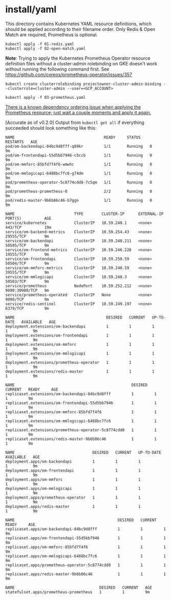 # install/yaml
This directory contains Kubernetes YAML resource definitions, which should be applied according to their filename order.  Only Redis & Open Match are required, Prometheus is optional.
```
kubectl apply -f 01-redis.yaml
kubectl apply -f 02-open-match.yaml
```
**Note**: Trying to apply the Kubernetes Prometheus Operator resource definition files without a cluster-admin rolebinding on GKE doesn't work without running the following command first. See https://github.com/coreos/prometheus-operator/issues/357
```
kubectl create clusterrolebinding projectowner-cluster-admin-binding --clusterrole=cluster-admin --user=<GCP_ACCOUNT>
```
```
kubectl apply -f 03-prometheus.yaml
```
[There is a known dependency ordering issue when applying the Prometheus resource; just wait a couple moments and apply it again.](https://github.com/GoogleCloudPlatform/open-match/issues/46)

[Accurate as of v0.2.0] Output from `kubectl get all` if everything succeeded should look something like this:
```
NAME                                       READY     STATUS    RESTARTS   AGE
pod/om-backendapi-84bc9d8fff-q89kr         1/1       Running   0          9m
pod/om-frontendapi-55d5bb7946-c5ccb        1/1       Running   0          9m
pod/om-mmforc-85bfd7f4f6-wmwhc             1/1       Running   0          9m
pod/om-mmlogicapi-6488bc7fc6-g74dm         1/1       Running   0          9m
pod/prometheus-operator-5c8774cdd8-7c5qm   1/1       Running   0          9m
pod/prometheus-prometheus-0                2/2       Running   0          9m
pod/redis-master-9b6b86c46-b7ggn           1/1       Running   0          9m

NAME                          TYPE        CLUSTER-IP      EXTERNAL-IP   PORT(S)          AGE
service/kubernetes            ClusterIP   10.59.240.1     <none>        443/TCP          19m
service/om-backend-metrics    ClusterIP   10.59.254.43    <none>        29555/TCP        9m
service/om-backendapi         ClusterIP   10.59.240.211   <none>        50505/TCP        9m
service/om-frontend-metrics   ClusterIP   10.59.246.228   <none>        19555/TCP        9m
service/om-frontendapi        ClusterIP   10.59.250.59    <none>        50504/TCP        9m
service/om-mmforc-metrics     ClusterIP   10.59.240.59    <none>        39555/TCP        9m
service/om-mmlogicapi         ClusterIP   10.59.248.3     <none>        50503/TCP        9m
service/prometheus            NodePort    10.59.252.212   <none>        9090:30900/TCP   9m
service/prometheus-operated   ClusterIP   None            <none>        9090/TCP         9m
service/redis-sentinel        ClusterIP   10.59.249.197   <none>        6379/TCP         9m

NAME                                        DESIRED   CURRENT   UP-TO-DATE   AVAILABLE   AGE
deployment.extensions/om-backendapi         1         1         1            1           9m
deployment.extensions/om-frontendapi        1         1         1            1           9m
deployment.extensions/om-mmforc             1         1         1            1           9m
deployment.extensions/om-mmlogicapi         1         1         1            1           9m
deployment.extensions/prometheus-operator   1         1         1            1           9m
deployment.extensions/redis-master          1         1         1            1           9m

NAME                                                   DESIRED   CURRENT   READY     AGE
replicaset.extensions/om-backendapi-84bc9d8fff         1         1         1         9m
replicaset.extensions/om-frontendapi-55d5bb7946        1         1         1         9m
replicaset.extensions/om-mmforc-85bfd7f4f6             1         1         1         9m
replicaset.extensions/om-mmlogicapi-6488bc7fc6         1         1         1         9m
replicaset.extensions/prometheus-operator-5c8774cdd8   1         1         1         9m
replicaset.extensions/redis-master-9b6b86c46           1         1         1         9m

NAME                                  DESIRED   CURRENT   UP-TO-DATE   AVAILABLE   AGE
deployment.apps/om-backendapi         1         1         1            1           9m
deployment.apps/om-frontendapi        1         1         1            1           9m
deployment.apps/om-mmforc             1         1         1            1           9m
deployment.apps/om-mmlogicapi         1         1         1            1           9m
deployment.apps/prometheus-operator   1         1         1            1           9m
deployment.apps/redis-master          1         1         1            1           9m

NAME                                             DESIRED   CURRENT   READY     AGE
replicaset.apps/om-backendapi-84bc9d8fff         1         1         1         9m
replicaset.apps/om-frontendapi-55d5bb7946        1         1         1         9m
replicaset.apps/om-mmforc-85bfd7f4f6             1         1         1         9m
replicaset.apps/om-mmlogicapi-6488bc7fc6         1         1         1         9m
replicaset.apps/prometheus-operator-5c8774cdd8   1         1         1         9m
replicaset.apps/redis-master-9b6b86c46           1         1         1         9m

NAME                                     DESIRED   CURRENT   AGE
statefulset.apps/prometheus-prometheus   1         1         9m
```
